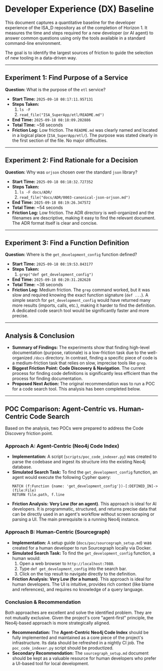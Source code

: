 # Developer Experience (DX) Baseline

This document captures a quantitative baseline for the developer experience of the ISA_D repository as of the completion of Horizon 1. It measures the time and steps required for a new developer (or AI agent) to answer common questions using only the tools available in a standard command-line environment.

The goal is to identify the largest sources of friction to guide the selection of new tooling in a data-driven way.

---

## Experiment 1: Find Purpose of a Service

**Question:** What is the purpose of the `etl` service?

*   **Start Time:** `2025-09-18 08:17:11.957131`
*   **Steps Taken:**
    1.  `ls -F`
    2.  `read_file("ISA_SuperApp/etl/README.md")`
*   **End Time:** `2025-09-18 08:18:09.202886`
*   **Total Time:** ~58 seconds
*   **Friction Log:** Low friction. The `README.md` was clearly named and located in a logical place (`ISA_SuperApp/etl/`). The purpose was stated clearly in the first section of the file. No major difficulties.

---

## Experiment 2: Find Rationale for a Decision

**Question:** Why was `orjson` chosen over the standard `json` library?

*   **Start Time:** `2025-09-18 08:18:32.727352`
*   **Steps Taken:**
    1.  `ls -F docs/ADR/`
    2.  `read_file("docs/ADR/0003-canonical-json-orjson.md")`
*   **End Time:** `2025-09-18 08:19:26.347572`
*   **Total Time:** ~54 seconds
*   **Friction Log:** Low friction. The ADR directory is well-organized and the filenames are descriptive, making it easy to find the relevant document. The ADR format itself is clear and concise.

---

## Experiment 3: Find a Function Definition

**Question:** Where is the `get_development_config` function defined?

*   **Start Time:** `2025-09-18 08:19:53.843177`
*   **Steps Taken:**
    1.  `grep("def get_development_config")`
*   **End Time:** `2025-09-18 08:20:31.282628`
*   **Total Time:** ~38 seconds
*   **Friction Log:** Medium friction. The `grep` command worked, but it was slow and required knowing the exact function signature (`def ...`). A simple search for `get_development_config` would have returned many more results (imports, calls, etc.), making it harder to find the definition. A dedicated code search tool would be significantly faster and more precise.

---

## Analysis & Conclusion

*   **Summary of Findings:** The experiments show that finding high-level documentation (purpose, rationale) is a low-friction task due to the well-organized `/docs` directory. In contrast, finding a specific piece of code is a medium-friction task that relies on slow, imprecise tools like `grep`.
*   **Biggest Friction Point:** **Code Discovery & Navigation**. The current process for finding code definitions is significantly less efficient than the process for finding documentation.
*   **Proposed Next Action:** The original recommendation was to run a POC for a code search tool. This analysis has been completed below.

---

## POC Comparison: Agent-Centric vs. Human-Centric Code Search

Based on the analysis, two POCs were prepared to address the Code Discovery friction point.

### Approach A: Agent-Centric (Neo4j Code Index)

*   **Implementation:** A script (`scripts/poc_code_indexer.py`) was created to parse the codebase and ingest its structure into the existing Neo4j database.
*   **Simulated Search Task:** To find the `get_development_config` function, an agent would execute the following Cypher query:
    ```cypher
    MATCH (f:Function {name: 'get_development_config'})-[:DEFINED_IN]->(file:File)
    RETURN file.path, f.line
    ```
*   **Friction Analysis:** **Very Low (for an agent)**. This approach is ideal for AI developers. It is programmatic, structured, and returns precise data that can be directly used in an agent's workflow without screen scraping or parsing a UI. The main prerequisite is a running Neo4j instance.

### Approach B: Human-Centric (Sourcegraph)

*   **Implementation:** A setup guide (`docs/poc/sourcegraph_setup.md`) was created for a human developer to run Sourcegraph locally via Docker.
*   **Simulated Search Task:** To find the `get_development_config` function, a human would:
    1.  Open a web browser to `http://localhost:7080`.
    2.  Type `def get_development_config` into the search bar.
    3.  Click on the top result to navigate directly to the definition.
*   **Friction Analysis:** **Very Low (for a human)**. This approach is ideal for human developers. The UI is intuitive, provides rich context (like blame and references), and requires no knowledge of a query language.

### Conclusion & Recommendation

Both approaches are excellent and solve the identified problem. They are not mutually exclusive. Given the project's core "agent-first" principle, the Neo4j-based approach is more strategically aligned.

*   **Recommendation:** The **Agent-Centric Neo4j Code Index** should be fully implemented and maintained as a core piece of the project's infrastructure. Its data should be refreshed in a nightly CI job. The `poc_code_indexer.py` script should be productized.
*   **Secondary Recommendation:** The `sourcegraph_setup.md` document should be kept as a valuable resource for human developers who prefer a UI-based tool for local development.
